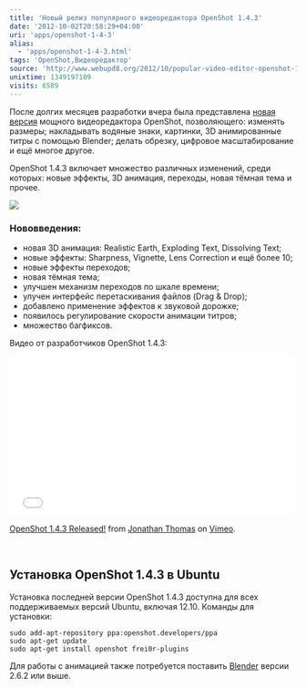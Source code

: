 ```yaml
---
title: 'Новый релиз популярного видеоредактора OpenShot 1.4.3'
date: '2012-10-02T20:58:29+04:00'
uri: 'apps/openshot-1-4-3'
alias: 
  - 'apps/openshot-1-4-3.html'
tags: 'OpenShot,Видеоредактор'
source: 'http://www.webupd8.org/2012/10/popular-video-editor-openshot-143.html'
unixtime: 1349197109
visits: 6589
---
```

После долгих месяцев разработки вчера была представлена [новая версия](http://www.openshotvideo.com/) мощного видеоредактора OpenShot, позволяющего: изменять размеры; накладывать водяные знаки, картинки, 3D анимированные титры с помощью Blender; делать обрезку, цифровое масштабирование и ещё многое другое.

OpenShot 1.4.3 включает множество различных изменений, среди которых: новые эффекты, 3D анимация, переходы, новая тёмная тема и прочее.

![](img/2012/10/02/20-00/openshot-8047661901-o.jpg)

### Нововведения:

*   новая 3D анимация: Realistic Earth, Exploding Text, Dissolving Text;
*   новые эффекты: Sharpness, Vignette, Lens Correction и ещё более 10;
*   новые эффекты переходов;
*   новая тёмная тема;
*   улучшен механизм переходов по шкале времени;
*   улучен интерфейс перетаскивания файлов (Drag & Drop);
*   добавлено применение эффектов к звуковой дорожке;
*   появилось регулирование скорости анимации титров;
*   множество багфиксов.

Видео от разработчиков OpenShot 1.4.3:

<iframe src="//player.vimeo.com/video/50513213" width="500" height="281" frameborder="0" webkitallowfullscreen="" mozallowfullscreen="" allowfullscreen=""></iframe>

[OpenShot 1.4.3 Released!](http://vimeo.com/50513213) from [Jonathan Thomas](http://vimeo.com/openshot) on [Vimeo](http://vimeo.com).

 

## Установка OpenShot 1.4.3 в Ubuntu

Установка последней версии OpenShot 1.4.3 доступна для всех поддерживаемых версий Ubuntu, включая 12.10. Команды для установки:

```
sudo add-apt-repository ppa:openshot.developers/ppa
sudo apt-get update
sudo apt-get install openshot frei0r-plugins
```

Для работы с анимацией также потребуется поставить [Blender](https://launchpad.net/~irie/+archive/blender?field.series_filter=precise) версии 2.6.2 или выше.
